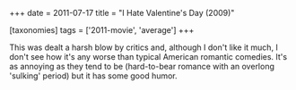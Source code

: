 +++
date = 2011-07-17
title = "I Hate Valentine's Day (2009)"

[taxonomies]
tags = ['2011-movie', 'average']
+++

This was dealt a harsh blow by critics and, although I don\'t like it
much, I don\'t see how it\'s any worse than typical American romantic
comedies. It\'s as annoying as they tend to be (hard-to-bear romance
with an overlong \'sulking\' period) but it has some good humor.
